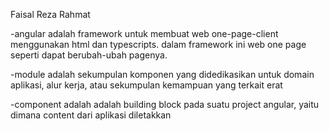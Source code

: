 Faisal Reza Rahmat

-angular adalah framework untuk membuat web one-page-client menggunakan html dan typescripts. dalam framework ini web one page seperti dapat berubah-ubah pagenya.

-module adalah sekumpulan komponen yang didedikasikan untuk domain aplikasi, alur kerja, atau sekumpulan kemampuan yang terkait erat

-component adalah adalah building block pada suatu project angular, yaitu dimana content dari aplikasi diletakkan
